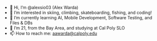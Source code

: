 - 👋 Hi, I’m @alexsio03 (Alex Warda)
- 👀 I’m interested in skiing, climbing, skateboarding, fishing, and coding!
- 🌱 I’m currently learning AI, Mobile Development, Software Testing, and Files & DBs
- 💞️ I’m 21, from the Bay Area, and studying at Cal Poly SLO
- 📫 How to reach me: aawarda@calpoly.edu
